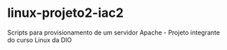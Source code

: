 # linux-projeto2-iac2
Scripts para provisionamento de um servidor Apache - Projeto integrante do curso Linux da DIO 
